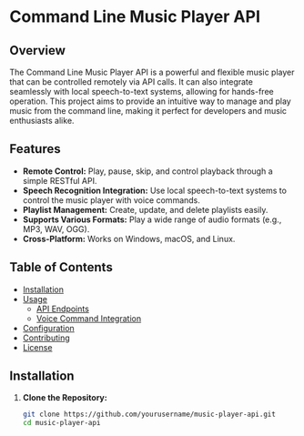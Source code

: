 # Command Line Music Player API

## Overview

The Command Line Music Player API is a powerful and flexible music player that can be controlled remotely via API calls. It can also integrate seamlessly with local speech-to-text systems, allowing for hands-free operation. This project aims to provide an intuitive way to manage and play music from the command line, making it perfect for developers and music enthusiasts alike.

## Features

- **Remote Control:** Play, pause, skip, and control playback through a simple RESTful API.
- **Speech Recognition Integration:** Use local speech-to-text systems to control the music player with voice commands.
- **Playlist Management:** Create, update, and delete playlists easily.
- **Supports Various Formats:** Play a wide range of audio formats (e.g., MP3, WAV, OGG).
- **Cross-Platform:** Works on Windows, macOS, and Linux.

## Table of Contents

- [Installation](#installation)
- [Usage](#usage)
  - [API Endpoints](#api-endpoints)
  - [Voice Command Integration](#voice-command-integration)
- [Configuration](#configuration)
- [Contributing](#contributing)
- [License](#license)

## Installation

1. **Clone the Repository:**
   ```bash
   git clone https://github.com/yourusername/music-player-api.git
   cd music-player-api
